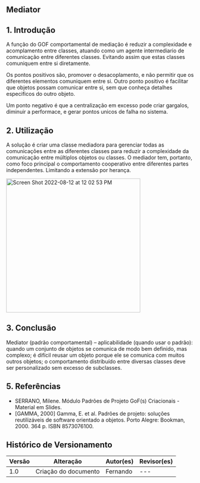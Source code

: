 ## Mediator

## 1. Introdução
A função do GOF comportamental de mediação é reduzir a complexidade e acomplamento entre classes, atuando como um agente intermediario de comunicação entre diferentes classes. Evitando assim que estas classes comuniquem entre si diretamente.

Os pontos positivos são, promover o desacoplamento, e não permitir que os diferentes elementos comuniquem entre si. 
Outro ponto positivo é facilitar que objetos possam comunicar entre si, sem que conheça detalhes especificos do outro objeto.

Um ponto negativo é que a centralização em excesso pode criar gargalos, diminuir a performace, e gerar pontos unicos de falha no sistema.

## 2. Utilização
A solução é criar uma classe mediadora para gerenciar todas as comunicações entre as diferentes classes para reduzir a complexidade da comunicação  entre múltiplos objetos ou classes. O mediador tem, portanto, como foco principal o comportamento cooperativo entre diferentes partes independentes. Limitando a extensão por herança.

<img width="360" alt="Screen Shot 2022-08-12 at 12 02 53 PM" src="https://user-images.githubusercontent.com/16293264/184426249-18ef65ef-3e97-4e0d-b6f5-e77cf9e6cb1d.png">

## 3. Conclusão

Mediator (padrão comportamental) – aplicabilidade (quando usar o padrão): 
  quando um conjunto de objetos se comunica de modo bem definido, mas complexo; 
  é difícil reusar um objeto porque ele se comunica com muitos outros objetos; 
  o comportamento distribuído entre diversas classes deve ser personalizado sem excesso de subclasses.


## 5. Referências

- SERRANO, Milene. Módulo Padrões de Projeto GoF(s) Criacionais - Material em Slides.
- [GAMMA, 2000] Gamma, E. et al. Padrões de projeto: soluções reutilizáveis de
software orientado a objetos. Porto Alegre: Bookman, 2000. 364 p. ISBN
8573076100.

## Histórico de Versionamento

| Versão | Alteração | Autor(es) | Revisor(es) |
| --- | --- | --- | --- |
| 1.0 | Criação do documento | Fernando | --- |
